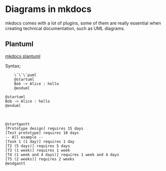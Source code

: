 # Diagrams in mkdocs

mkdocs comes with a lot of plugins, some of them are really essential when creating technical documentation, such as UML diagrams.

## Plantuml

[mkdocs plantuml](https://github.com/MikhailKravets/mkdocs_puml)

Syntax;

```
    \`\`\`puml
    @startuml
    Bob -> Alice : hello
    @enduml
```

```puml
@startuml
Bob -> Alice : hello
@enduml
```

<br>

```puml
@startgantt
[Prototype design] requires 15 days
[Test prototype] requires 10 days
-- All example --
[Task 1 (1 day)] requires 1 day
[T2 (5 days)] requires 5 days
[T3 (1 week)] requires 1 week
[T4 (1 week and 4 days)] requires 1 week and 4 days
[T5 (2 weeks)] requires 2 weeks
@endgantt

```